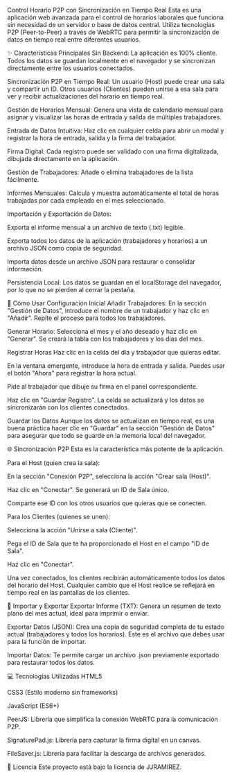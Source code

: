 Control Horario P2P con Sincronización en Tiempo Real
Esta es una aplicación web avanzada para el control de horarios laborales que funciona sin necesidad de un servidor o base de datos central. Utiliza tecnologías P2P (Peer-to-Peer) a través de WebRTC para permitir la sincronización de datos en tiempo real entre diferentes usuarios.

✨ Características Principales
Sin Backend: La aplicación es 100% cliente. Todos los datos se guardan localmente en el navegador y se sincronizan directamente entre los usuarios conectados.

Sincronización P2P en Tiempo Real: Un usuario (Host) puede crear una sala y compartir un ID. Otros usuarios (Clientes) pueden unirse a esa sala para ver y recibir actualizaciones del horario en tiempo real.

Gestión de Horarios Mensual: Genera una vista de calendario mensual para asignar y visualizar las horas de entrada y salida de múltiples trabajadores.

Entrada de Datos Intuitiva: Haz clic en cualquier celda para abrir un modal y registrar la hora de entrada, salida y la firma del trabajador.

Firma Digital: Cada registro puede ser validado con una firma digitalizada, dibujada directamente en la aplicación.

Gestión de Trabajadores: Añade o elimina trabajadores de la lista fácilmente.

Informes Mensuales: Calcula y muestra automáticamente el total de horas trabajadas por cada empleado en el mes seleccionado.

Importación y Exportación de Datos:

Exporta el informe mensual a un archivo de texto (.txt) legible.

Exporta todos los datos de la aplicación (trabajadores y horarios) a un archivo JSON como copia de seguridad.

Importa datos desde un archivo JSON para restaurar o consolidar información.

Persistencia Local: Los datos se guardan en el localStorage del navegador, por lo que no se pierden al cerrar la pestaña.

🚀 Cómo Usar
Configuración Inicial
Añadir Trabajadores: En la sección "Gestión de Datos", introduce el nombre de un trabajador y haz clic en "Añadir". Repite el proceso para todos los trabajadores.

Generar Horario: Selecciona el mes y el año deseado y haz clic en "Generar". Se creará la tabla con los trabajadores y los días del mes.

Registrar Horas
Haz clic en la celda del día y trabajador que quieras editar.

En la ventana emergente, introduce la hora de entrada y salida. Puedes usar el botón "Ahora" para registrar la hora actual.

Pide al trabajador que dibuje su firma en el panel correspondiente.

Haz clic en "Guardar Registro". La celda se actualizará y los datos se sincronizarán con los clientes conectados.

Guardar los Datos
Aunque los datos se actualizan en tiempo real, es una buena práctica hacer clic en "Guardar" en la sección "Gestión de Datos" para asegurar que todo se guarde en la memoria local del navegador.

🌐 Sincronización P2P
Esta es la característica más potente de la aplicación.

Para el Host (quien crea la sala):

En la sección "Conexión P2P", selecciona la acción "Crear sala (Host)".

Haz clic en "Conectar". Se generará un ID de Sala único.

Comparte ese ID con los otros usuarios que quieras que se conecten.

Para los Clientes (quienes se unen):

Selecciona la acción "Unirse a sala (Cliente)".

Pega el ID de Sala que te ha proporcionado el Host en el campo "ID de Sala".

Haz clic en "Conectar".

Una vez conectados, los clientes recibirán automáticamente todos los datos del horario del Host. Cualquier cambio que el Host realice se reflejará en tiempo real en las pantallas de los clientes.

💾 Importar y Exportar
Exportar Informe (TXT): Genera un resumen de texto plano del mes actual, ideal para imprimir o enviar.

Exportar Datos (JSON): Crea una copia de seguridad completa de tu estado actual (trabajadores y todos los horarios). Este es el archivo que debes usar para la función de importar.

Importar Datos: Te permite cargar un archivo .json previamente exportado para restaurar todos los datos.

💻 Tecnologías Utilizadas
HTML5

CSS3 (Estilo moderno sin frameworks)

JavaScript (ES6+)

PeerJS: Librería que simplifica la conexión WebRTC para la comunicación P2P.

SignaturePad.js: Librería para capturar la firma digital en un canvas.

FileSaver.js: Librería para facilitar la descarga de archivos generados.

📄 Licencia
Este proyecto está bajo la licencia de JJRAMIREZ.
